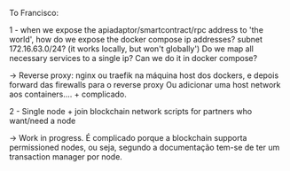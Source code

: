 To Francisco:

1 - when we expose the apiadaptor/smartcontract/rpc address to 'the world', how do we expose the docker compose ip addresses? 
subnet 172.16.63.0/24? (it works locally, but won't globally') Do we map all necessary services to a single ip? Can we do it in docker compose?

-> Reverse proxy: nginx ou traefik na máquina host dos dockers, e depois forward das firewalls para o reverse proxy
   Ou adicionar uma host network aos containers.... + complicado.

2 - Single node + join blockchain network scripts for partners who want/need a node

-> Work in progress. É complicado porque a blockchain supporta permissioned nodes, ou seja, segundo a documentação tem-se de ter um transaction manager por node.
